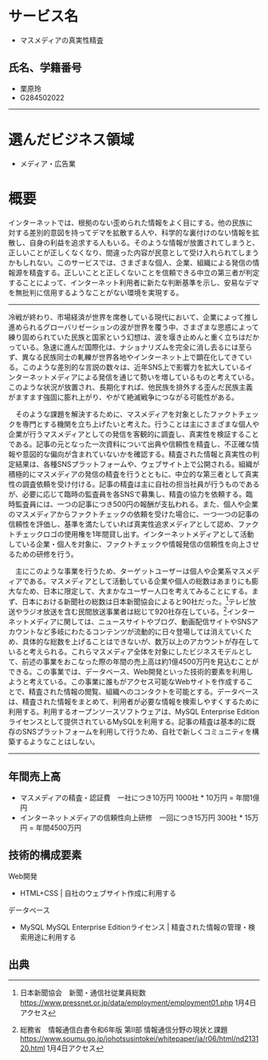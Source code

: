 # サービス名
- マスメディアの真実性精査
## 氏名、学籍番号
- 栗原玲
- G284502022

***

# 選んだビジネス領域

- メディア・広告業

# 概要

インターネットでは、根拠のない歪められた情報をよく目にする。他の民族に対する差別的意図を持ってデマを拡散する人や、科学的な裏付けのない情報を拡散し、自身の利益を追求する人もいる。そのような情報が放置されてしまうと、正しいことが正しくなくなり、間違った内容が民意として受け入れられてしまうかもしれない。このサービスでは、さまざまな個人、企業、組織による発信の情報源を精査する。正しいことと正しくないことを信頼できる中立の第三者が判定することによって、インターネット利用者に新たな判断基準を示し、安易なデマを無批判に信用するようなことがない環境を実現する。

***

冷戦が終わり、市場経済が世界を席巻している現代において、企業によって推し進められるグローバリゼーションの波が世界を覆う中、さまざまな思惑によって練り固められていた民族と国家という幻想は、波を堰き止めんと重く立ちはだかっている。急速に進んだ国際化は、ナショナリズムを完全に消し去るには至らず、異なる民族同士の軋轢が世界各地やインターネット上で顕在化してきている。このような差別的な言説の数々は、近年SNS上で影響力を拡大しているインターネットメディアによる発信を通じて勢いを増しているものと考えている。このような状況が放置され、長期化すれば、他民族を排外する歪んだ民族主義がますます強固に膨れ上がり、やがて絶滅戦争につながる可能性がある。

&emsp;そのような課題を解決するために、マスメディアを対象としたファクトチェックを専門とする機関を立ち上げたいと考えた。行うことは主にさまざまな個人や企業が行うマスメディアとしての発信を客観的に調査し、真実性を検証することである。記事の元となった一次資料について出典や信頼性を精査し、不正確な情報や意図的な偏向が含まれていないかを確認する。精査された情報と真実性の判定結果は、各種SNSプラットフォームや、ウェブサイト上で公開される。組織が積極的にマスメディアの発信の精査を行うとともに、中立的な第三者として真実性の調査依頼を受け付ける。記事の精査は主に自社の担当社員が行うものであるが、必要に応じて臨時の監査員を各SNSで募集し、精査の協力を依頼する。臨時監査員には、一つの記事につき500円の報酬が支払われる。また、個人や企業のマスメディアからファクトチェックの依頼を受けた場合に、一つ一つの記事の信頼性を評価し、基準を満たしていれば真実性追求メディアとして認め、ファクトチェックロゴの使用権を1年間貸し出す。インターネットメディアとして活動している企業・個人を対象に、ファクトチェックや情報発信の信頼性を向上させるための研修を行う。

&emsp;主にこのような事業を行うため、ターゲットユーザーは個人や企業系マスメディアである。マスメディアとして活動している企業や個人の総数はあまりにも膨大なため、日本に限定して、大まかなユーザー人口を考えてみることにする。まず、日本における新聞社の総数は日本新聞協会によると90社だった。[^1]テレビ放送やラジオ放送を含む民間放送事業者は総じて920社存在している。[^2]インターネットメディアに関しては、ニュースサイトやブログ、動画配信サイトやSNSアカウントなど多岐にわたるコンテンツが流動的に日々登場しては消えていくため、具体的な総数を上げることはできないが、数万以上のアカウントが存在していると考えられる。これらマスメディア全体を対象にしたビジネスモデルとして、前述の事業をおこなった際の年間の売上高は約1億4500万円を見込むことができる。この事業では、データベース、Web開発といった技術的要素を利用しようと考えている。この事業に誰もがアクセス可能なWebサイトを作成することで、精査された情報の閲覧、組織へのコンタクトを可能とする。データベースは、精査された情報をまとめて、利用者が必要な情報を検索しやすくするために利用する。利用するオープンソースソフトウェアは、MySQL Enterprise Editionライセンスとして提供されているMySQLを利用する。記事の精査は基本的に既存のSNSプラットフォームを利用して行うため、自社で新しくコミュニティを構築するようなことはしない。

***

## 年間売上高

- マスメディアの精査・認証費　一社につき10万円 
1000社 * 10万円 = 年間1億円
- インターネットメディアの信頼性向上研修　一回につき15万円
300社 * 15万円 = 年間4500万円

## 技術的構成要素

Web開発
- HTML+CSS | 自社のウェブサイト作成に利用する

データベース
- MySQL MySQL Enterprise Editionライセンス | 精査された情報の管理・検索用途に利用する


## 出典
[^1]: 日本新聞協会　新聞・通信社従業員総数 https://www.pressnet.or.jp/data/employment/employment01.php 1月4日アクセス
[^2]: 総務省　情報通信白書令和6年版 第Ⅱ部 情報通信分野の現状と課題 https://www.soumu.go.jp/johotsusintokei/whitepaper/ja/r06/html/nd213120.html 1月4日アクセス
